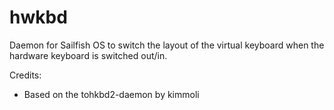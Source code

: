 hwkbd
======

Daemon for Sailfish OS to switch the layout of the virtual keyboard when the hardware keyboard is switched out/in.

Credits:
- Based on the tohkbd2-daemon by kimmoli


